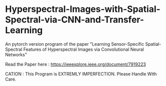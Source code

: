 # Hyperspectral-Images-with-Spatial-Spectral-via-CNN-and-Transfer-Learning
An pytorch version program of the paper "Learning Sensor-Specific Spatial-Spectral Features of Hyperspectral Images via Convolutional Neural Networks"

Read the Paper here : https://ieeexplore.ieee.org/document/7919223

CATION : This Program is EXTREMLY IMPERFECTION. Please Handle With Care.

